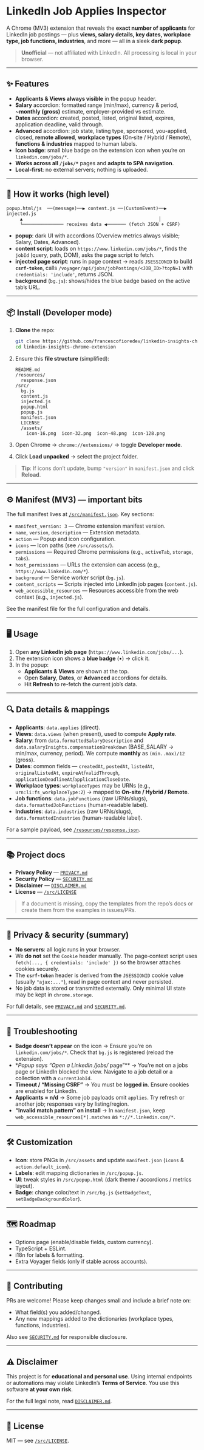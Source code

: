 # LinkedIn Job Applies Inspector

A Chrome (MV3) extension that reveals the **exact number of applicants** for LinkedIn job postings — plus **views, salary details, key dates, workplace type, job functions, industries**, and more — all in a sleek **dark popup**.

> **Unofficial** — not affiliated with LinkedIn. All processing is local in your browser.

---

## ✨ Features

* **Applicants & Views always visible** in the popup header.
* **Salary** accordion: formatted range (min/max), currency & period, **\~monthly (gross)** estimate, employer-provided vs estimate.
* **Dates** accordion: created, posted, listed, original listed, expires, application deadline, valid through.
* **Advanced** accordion: job state, listing type, sponsored, you-applied, closed, **remote allowed**, **workplace types** (On‑site / Hybrid / Remote), **functions & industries** mapped to human labels.
* **Icon badge**: small blue badge on the extension icon when you’re on `linkedin.com/jobs/*`.
* **Works across all `/jobs/*`** pages and **adapts to SPA navigation**.
* **Local‑first**: no external servers; nothing is uploaded.

---

## 🧭 How it works (high level)

```
popup.html/js  ──(message)──▶ content.js ──(CustomEvent)──▶ injected.js
     ▲                                                  │
     └─────────────── receives data ◀─────── (fetch JSON + CSRF)
```

* **popup**: dark UI with accordions (Overview metrics always visible; Salary, Dates, Advanced).
* **content script**: loads on `https://www.linkedin.com/jobs/*`, finds the `jobId` (query, path, DOM), asks the page script to fetch.
* **injected page script**: runs in page context → reads `JSESSIONID` to build **`csrf-token`**, calls `/voyager/api/jobs/jobPostings/<JOB_ID>?topN=1` with `credentials: 'include'`, returns JSON.
* **background** (`bg.js`): shows/hides the blue badge based on the active tab’s URL.

---

## 📦 Install (Developer mode)

1. **Clone** the repo:

   ```bash
   git clone https://github.com/francescofioredev/linkedin-insights-chrome-extension.git
   cd linkedin-insights-chrome-extension
   ```
2. Ensure this **file structure** (simplified):

   ```
   README.md
   /resources/
     response.json
   /src/
     bg.js
     content.js
     injected.js
     popup.html
     popup.js
     manifest.json
     LICENSE
     /assets/
       icon-16.png  icon-32.png  icon-48.png  icon-128.png
   ```
3. Open Chrome → `chrome://extensions/` → toggle **Developer mode**.
4. Click **Load unpacked** → select the project folder.

> **Tip**: If icons don’t update, bump `"version"` in `manifest.json` and click **Reload**.

---

## ⚙️ Manifest (MV3) — important bits

The full manifest lives at [`/src/manifest.json`](./src/manifest.json). Key sections:

- `manifest_version: 3` — Chrome extension manifest version.
- `name`, `version`, `description` — Extension metadata.
- `action` — Popup and icon configuration.
- `icons` — Icon paths (see `/src/assets/`).
- `permissions` — Required Chrome permissions (e.g., `activeTab`, `storage`, `tabs`).
- `host_permissions` — URLs the extension can access (e.g., `https://www.linkedin.com/*`).
- `background` — Service worker script (`bg.js`).
- `content_scripts` — Scripts injected into LinkedIn job pages (`content.js`).
- `web_accessible_resources` — Resources accessible from the web context (e.g., `injected.js`).

See the manifest file for the full configuration and details.

---

## 🖥️ Usage

1. Open **any LinkedIn job page** (`https://www.linkedin.com/jobs/...`).
2. The extension icon shows a **blue badge** (•) → click it.
3. In the popup:
    * **Applicants & Views** are shown at the top.
    * Open **Salary**, **Dates**, or **Advanced** accordions for details.
    * Hit **Refresh** to re-fetch the current job’s data.

---

## 🔍 Data details & mappings

* **Applicants**: `data.applies` (direct).
* **Views**: `data.views` (when present), used to compute **Apply rate**.
* **Salary**: from `data.formattedSalaryDescription` and `data.salaryInsights.compensationBreakdown` (BASE\_SALARY → min/max, currency, period). We compute **monthly** as `(min..max)/12` (gross).
* **Dates**: common fields — `createdAt`, `postedAt`, `listedAt`, `originalListedAt`, `expireAt`/`validThrough`, `applicationDeadlineAt`/`applicationCloseDate`.
* **Workplace types**: `workplaceTypes` may be URNs (e.g., `urn:li:fs_workplaceType:2`) → mapped to **On‑site / Hybrid / Remote**.
* **Job functions**: `data.jobFunctions` (raw URNs/slugs), `data.formattedJobFunctions` (human-readable label).
* **Industries**: `data.industries` (raw URNs/slugs), `data.formattedIndustries` (human-readable label).

For a sample payload, see [`/resources/response.json`](./resources/response.json).

---

## 📚 Project docs

* **Privacy Policy** — [`PRIVACY.md`](./PRIVACY.md)
* **Security Policy** — [`SECURITY.md`](./SECURITY.md)
* **Disclaimer** — [`DISCLAIMER.md`](./DISCLAIMER.md)
* **License** — [`/src/LICENSE`](./src/LICENSE)

> If a document is missing, copy the templates from the repo’s docs or create them from the examples in issues/PRs.

---

## 🔐 Privacy & security (summary)

* **No servers**: all logic runs in your browser.
* We **do not** set the `Cookie` header manually. The page‑context script uses `fetch(..., { credentials: 'include' })` so the browser attaches cookies securely.
* The **`csrf-token`** header is derived from the `JSESSIONID` cookie value (usually `"ajax:..."`), read in page context and never persisted.
* No job data is stored or transmitted externally. Only minimal UI state may be kept in `chrome.storage`.

For full details, see [`PRIVACY.md`](./PRIVACY.md) and [`SECURITY.md`](./SECURITY.md).

---

## 🧰 Troubleshooting

* **Badge doesn’t appear** on the icon → Ensure you’re on `linkedin.com/jobs/*`. Check that `bg.js` is registered (reload the extension).
* **Popup says “Open a LinkedIn /jobs/* page”*\* → You’re not on a jobs page or LinkedIn blocked the view. Navigate to a job detail or a collection with a `currentJobId`.
* **Timeout / “Missing CSRF”** → You must be **logged in**. Ensure cookies are enabled for LinkedIn.
* **Applicants = n/d** → Some job payloads omit `applies`. Try refresh or another job; responses vary by listing/region.
* **“Invalid match pattern” on install** → In `manifest.json`, keep `web_accessible_resources[*].matches` as `*://*.linkedin.com/*`.

---

## 🛠️ Customization

* **Icon**: store PNGs in `/src/assets` and update `manifest.json` (`icons` & `action.default_icon`).
* **Labels**: edit mapping dictionaries in `/src/popup.js`.
* **UI**: tweak styles in `/src/popup.html` (dark theme / accordions / metrics layout).
* **Badge**: change color/text in `/src/bg.js` (`setBadgeText`, `setBadgeBackgroundColor`).

---

## 🗺️ Roadmap

* Options page (enable/disable fields, custom currency).
* TypeScript + ESLint.
* i18n for labels & formatting.
* Extra Voyager fields (only if stable across accounts).

---

## 🤝 Contributing

PRs are welcome! Please keep changes small and include a brief note on:

* What field(s) you added/changed.
* Any new mappings added to the dictionaries (workplace types, functions, industries).

Also see [`SECURITY.md`](./SECURITY.md) for responsible disclosure.

---

## ⚠️ Disclaimer

This project is for **educational and personal use**. Using internal endpoints or automations may violate LinkedIn’s **Terms of Service**. You use this software **at your own risk**.

For the full legal note, read [`DISCLAIMER.md`](./DISCLAIMER.md).

---

## 📄 License

MIT — see [`/src/LICENSE`](./src/LICENSE).
